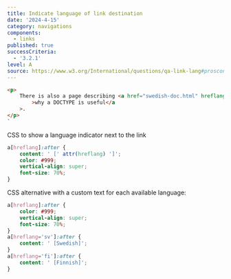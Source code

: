 ```yaml
---
title: Indicate language of link destination
date: '2024-4-15'
category: navigations
components:
  - links
published: true
successCriteria:
  - '3.2.1'
level: A
source: https://www.w3.org/International/questions/qa-link-lang#proscons
---
```


```html
<p>
	There is also a page describing <a href="swedish-doc.html" hreflang="sv"
		>why a DOCTYPE is useful</a
	>.
</p>
`
```

CSS to show a language indicator next to the link

```css
a[hreflang]:after {
	content: ' [' attr(hreflang) ']';
	color: #999;
	vertical-align: super;
	font-size: 70%;
}
```

CSS alternative with a custom text for each available language:

```css
a[hreflang]:after {
	color: #999;
	vertical-align: super;
	font-size: 70%;
}
a[hreflang='sv']:after {
	content: ' [Swedish]';
}
a[hreflang='fi']:after {
	content: ' [Finnish]';
}
```
